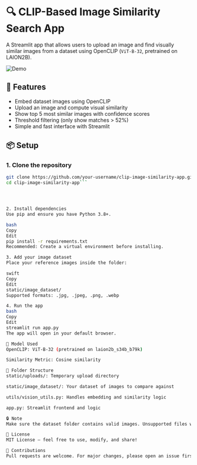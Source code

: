 # 🔍 CLIP-Based Image Similarity Search App

A Streamlit app that allows users to upload an image and find visually similar images from a dataset using OpenCLIP (`ViT-B-32`, pretrained on LAION2B).

![Demo](https://github.com/your-username/clip-image-similarity-app/assets/demo.gif)

## 🚀 Features

- Embed dataset images using OpenCLIP
- Upload an image and compute visual similarity
- Show top 5 most similar images with confidence scores
- Threshold filtering (only show matches > 52%)
- Simple and fast interface with Streamlit

## 📦 Setup

### 1. Clone the repository

```bash
git clone https://github.com/your-username/clip-image-similarity-app.git
cd clip-image-similarity-app```




2. Install dependencies
Use pip and ensure you have Python 3.8+.

bash
Copy
Edit
pip install -r requirements.txt
Recommended: Create a virtual environment before installing.

3. Add your image dataset
Place your reference images inside the folder:

swift
Copy
Edit
static/image_dataset/
Supported formats: .jpg, .jpeg, .png, .webp

4. Run the app
bash
Copy
Edit
streamlit run app.py
The app will open in your default browser.

🧠 Model Used
OpenCLIP: ViT-B-32 (pretrained on laion2b_s34b_b79k)

Similarity Metric: Cosine similarity

📁 Folder Structure
static/uploads/: Temporary upload directory

static/image_dataset/: Your dataset of images to compare against

utils/vision_utils.py: Handles embedding and similarity logic

app.py: Streamlit frontend and logic

🔒 Note
Make sure the dataset folder contains valid images. Unsupported files will be skipped.

📃 License
MIT License — feel free to use, modify, and share!

🤝 Contributions
Pull requests are welcome. For major changes, please open an issue first.
